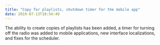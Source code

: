 ```yaml
---
title: "Copy for playlists, shutdown timer for the mobile app"
date: 2019-07-13T10:54:49
---
```


The ability to create copies of playlists has been added, a timer for turning off the radio was added to mobile applications, new interface localizations, and fixes for the scheduler.